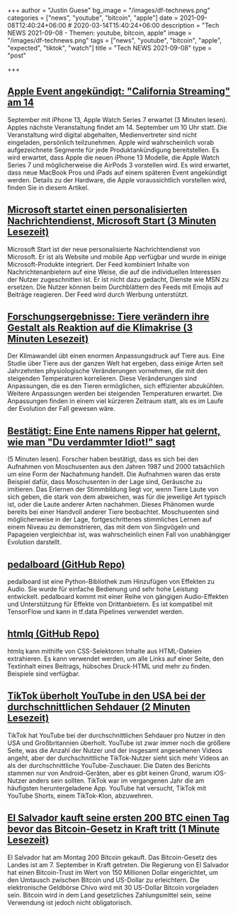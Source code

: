 +++
author = "Justin Guese"
bg_image = "/images/df-technews.png"
categories = ["news", "youtube", "bitcoin", "apple"]
date = 2021-09-08T12:40:24+06:00 # 2020-03-14T15:40:24+06:00
description = "Tech NEWS 2021-09-08 - Themen: youtube, bitcoin, apple"
image = "/images/df-technews.png"
tags = ["news", "youtube", "bitcoin", "apple", "expected", "tiktok", "watch"]
title = "Tech NEWS 2021-09-08"
type = "post"

+++

## [Apple Event angekündigt: "California Streaming" am 14](https://www.macrumors.com/2021/09/07/apple-september-14-event/)

 September mit iPhone 13, Apple Watch Series 7 erwartet (3 Minuten lesen). Apples nächste Veranstaltung findet am 14. September um 10 Uhr statt. Die Veranstaltung wird digital abgehalten, Medienvertreter sind nicht eingeladen, persönlich teilzunehmen. Apple wird wahrscheinlich vorab aufgezeichnete Segmente für jede Produktankündigung bereitstellen. Es wird erwartet, dass Apple die neuen iPhone 13 Modelle, die Apple Watch Series 7 und möglicherweise die AirPods 3 vorstellen wird. Es wird erwartet, dass neue MacBook Pros und iPads auf einem späteren Event angekündigt werden. Details zu der Hardware, die Apple voraussichtlich vorstellen wird, finden Sie in diesem Artikel.

## [Microsoft startet einen personalisierten Nachrichtendienst, Microsoft Start (3 Minuten Lesezeit)](https://techcrunch.com/2021/09/07/microsoft-launches-a-personalized-news-service-microsoft-start/)

 Microsoft Start ist der neue personalisierte Nachrichtendienst von Microsoft. Er ist als Website und mobile App verfügbar und wurde in einige Microsoft-Produkte integriert. Der Feed kombiniert Inhalte von Nachrichtenanbietern auf eine Weise, die auf die individuellen Interessen der Nutzer zugeschnitten ist. Er ist nicht dazu gedacht, Dienste wie MSN zu ersetzen. Die Nutzer können beim Durchblättern des Feeds mit Emojis auf Beiträge reagieren. Der Feed wird durch Werbung unterstützt.

## [Forschungsergebnisse: Tiere verändern ihre Gestalt als Reaktion auf die Klimakrise (3 Minuten Lesezeit)](https://www.theguardian.com/world/2021/sep/07/animals-shapeshifting-in-response-to-climate-crisis-research-finds)

 Der Klimawandel übt einen enormen Anpassungsdruck auf Tiere aus. Eine Studie über Tiere aus der ganzen Welt hat ergeben, dass einige Arten seit Jahrzehnten physiologische Veränderungen vornehmen, die mit den steigenden Temperaturen korrelieren. Diese Veränderungen sind Anpassungen, die es den Tieren ermöglichen, sich effizienter abzukühlen. Weitere Anpassungen werden bei steigenden Temperaturen erwartet. Die Anpassungen finden in einem viel kürzeren Zeitraum statt, als es im Laufe der Evolution der Fall gewesen wäre.

## [Bestätigt: Eine Ente namens Ripper hat gelernt, wie man "Du verdammter Idiot!" sagt](https://arstechnica.com/science/2021/09/confirmed-a-duck-named-ripper-learned-how-to-say-you-bloody-fool/)

 (5 Minuten lesen). Forscher haben bestätigt, dass es sich bei den Aufnahmen von Moschusenten aus den Jahren 1987 und 2000 tatsächlich um eine Form der Nachahmung handelt. Die Aufnahmen waren das erste Beispiel dafür, dass Moschusenten in der Lage sind, Geräusche zu imitieren. Das Erlernen der Stimmbildung liegt vor, wenn Tiere Laute von sich geben, die stark von dem abweichen, was für die jeweilige Art typisch ist, oder die Laute anderer Arten nachahmen. Dieses Phänomen wurde bereits bei einer Handvoll anderer Tiere beobachtet. Moschusenten sind möglicherweise in der Lage, fortgeschrittenes stimmliches Lernen auf einem Niveau zu demonstrieren, das mit dem von Singvögeln und Papageien vergleichbar ist, was wahrscheinlich einen Fall von unabhängiger Evolution darstellt.

## [pedalboard (GitHub Repo)](https://github.com/spotify/pedalboard)

 pedalboard ist eine Python-Bibliothek zum Hinzufügen von Effekten zu Audio. Sie wurde für einfache Bedienung und sehr hohe Leistung entwickelt. pedalboard kommt mit einer Reihe von gängigen Audio-Effekten und Unterstützung für Effekte von Drittanbietern. Es ist kompatibel mit TensorFlow und kann in tf.data Pipelines verwendet werden.

## [htmlq (GitHub Repo)](https://github.com/mgdm/htmlq)

 htmlq kann mithilfe von CSS-Selektoren Inhalte aus HTML-Dateien extrahieren. Es kann verwendet werden, um alle Links auf einer Seite, den Textinhalt eines Beitrags, hübsches Druck-HTML und mehr zu finden. Beispiele sind verfügbar.

## [TikTok überholt YouTube in den USA bei der durchschnittlichen Sehdauer (2 Minuten Lesezeit)](https://arstechnica.com/gadgets/2021/09/tiktok-passes-youtube-in-the-us-for-average-watch-time/)

 TikTok hat YouTube bei der durchschnittlichen Sehdauer pro Nutzer in den USA und Großbritannien überholt. YouTube ist zwar immer noch die größere Seite, was die Anzahl der Nutzer und der insgesamt angesehenen Videos angeht, aber der durchschnittliche TikTok-Nutzer sieht sich mehr Videos an als der durchschnittliche YouTube-Zuschauer. Die Daten des Berichts stammen nur von Android-Geräten, aber es gibt keinen Grund, warum iOS-Nutzer anders sein sollten. TikTok war im vergangenen Jahr die am häufigsten heruntergeladene App. YouTube hat versucht, TikTok mit YouTube Shorts, einem TikTok-Klon, abzuwehren.

## [El Salvador kauft seine ersten 200 BTC einen Tag bevor das Bitcoin-Gesetz in Kraft tritt (1 Minute Lesezeit)](https://www.coindesk.com/policy/2021/09/06/el-salvador-buys-its-first-200-btc-a-day-before-its-bitcoin-law-becomes-effective/)

 El Salvador hat am Montag 200 Bitcoin gekauft. Das Bitcoin-Gesetz des Landes ist am 7. September in Kraft getreten. Die Regierung von El Salvador hat einen Bitcoin-Trust im Wert von 150 Millionen Dollar eingerichtet, um den Umtausch zwischen Bitcoin und US-Dollar zu erleichtern. Die elektronische Geldbörse Chivo wird mit 30 US-Dollar Bitcoin vorgeladen sein. Bitcoin wird in dem Land gesetzliches Zahlungsmittel sein, seine Verwendung ist jedoch nicht obligatorisch.

